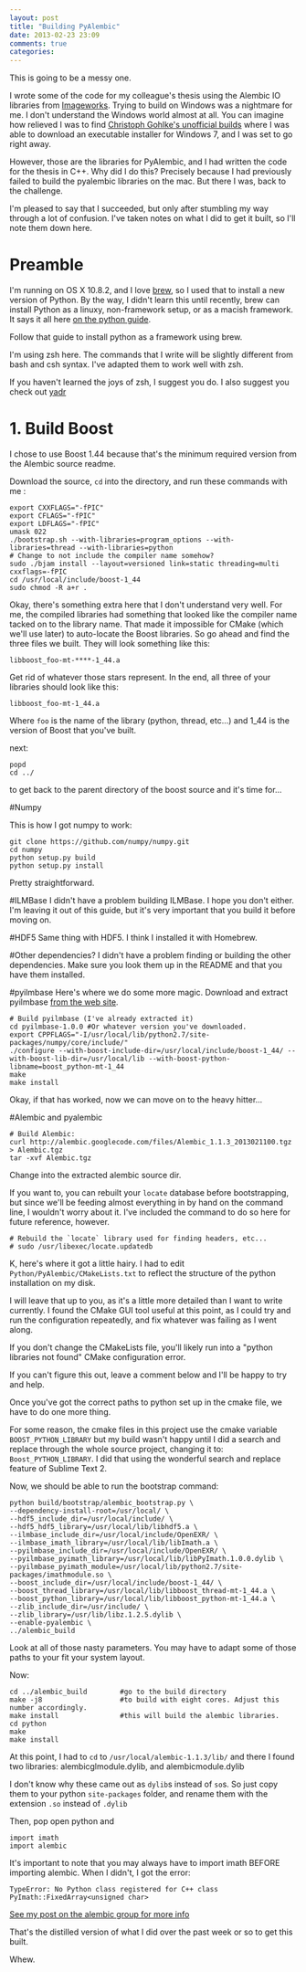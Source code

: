 ```yaml
---
layout: post
title: "Building PyAlembic"
date: 2013-02-23 23:09
comments: true
categories: 
---
```


This is going to be a messy one.

I wrote some of the code for my colleague's thesis using the Alembic IO libraries from [Imageworks](http://alembic.io/). Trying to build on Windows was a nightmare for me. I don't understand the Windows world almost at all. You can imagine how relieved I was to find [Christoph Gohlke's unofficial builds](http://www.lfd.uci.edu/~gohlke/pythonlibs/) where I was able to download an executable installer for Windows 7, and I was set to go right away.

However, those are the libraries for PyAlembic, and I had written the code for the thesis in C++. Why did I do this? Precisely because I had previously failed to build the pyalembic libraries on the mac. But there I was, back to the challenge. 

I'm pleased to say that I succeeded, but only after stumbling my way through a lot of confusion. I've taken notes on what I did to get it built, so I'll note them down here.

# Preamble
I'm running on OS X 10.8.2, and I love [brew](http://mxcl.github.com/homebrew/), so I used that to install a new version of Python. By the way, I didn't learn this until recently, brew can install Python as a linuxy, non-framework setup, or as a macish framework. It says it all here [on the python guide](http://docs.python-guide.org/en/latest/starting/install/osx/). 

Follow that guide to install python as a framework using brew.

I'm using zsh here. The commands that I write will be slightly different from bash and csh syntax. I've adapted them to work well with zsh. 

If you haven't learned the joys of zsh, I suggest you do.
I also suggest you check out [yadr](https://github.com/skwp/dotfiles)

# 1. Build Boost
I chose to use Boost 1.44 because that's the minimum required version from the Alembic source readme.

Download the source, `cd` into the directory, and run these commands with me :

    export CXXFLAGS="-fPIC"
    export CFLAGS="-fPIC"
    export LDFLAGS="-fPIC"
    umask 022
    ./bootstrap.sh --with-libraries=program_options --with-libraries=thread --with-libraries=python
    # Change to not include the compiler name somehow?
    sudo ./bjam install --layout=versioned link=static threading=multi cxxflags=-fPIC
    cd /usr/local/include/boost-1_44
    sudo chmod -R a+r .

Okay, there's something extra here that I don't understand very well. For me, the compiled libraries had something that looked like the compiler name tacked on to the library name. That made it impossible for CMake (which we'll use later) to auto-locate the Boost libraries. So go ahead and find the three files we built. They will look something like this: 

    libboost_foo-mt-****-1_44.a

Get rid of whatever those stars represent. In the end, all three of your libraries should look like this:

    libboost_foo-mt-1_44.a

Where `foo` is the name of the library (python, thread, etc...) and 1_44 is the version of Boost that you've built.

next:

    popd
    cd ../

to get back to the parent directory of the boost source and it's time for...

#Numpy

This is how I got numpy to work:

    git clone https://github.com/numpy/numpy.git
    cd numpy
    python setup.py build
    python setup.py install

Pretty straightforward.

#ILMBase
I didn't have a problem building ILMBase. I hope you don't either. I'm leaving it out of this guide, but it's very important that you build it before moving on.

#HDF5 
Same thing with HDF5. I think I installed it with Homebrew.

#Other dependencies? 
I didn't have a problem finding or building the other dependencies. Make sure you look them up in the README and that you have them installed.

#pyilmbase
Here's where we do some more magic. Download and extract pyilmbase [from the web site](http://www.openexr.com/downloads.html).

    # Build pyilmbase (I've already extracted it)
    cd pyilmbase-1.0.0 #Or whatever version you've downloaded.
    export CPPFLAGS="-I/usr/local/lib/python2.7/site-packages/numpy/core/include/"
    ./configure --with-boost-include-dir=/usr/local/include/boost-1_44/ --with-boost-lib-dir=/usr/local/lib --with-boost-python-libname=boost_python-mt-1_44
    make
    make install

Okay, if that has worked, now we can move on to the heavy hitter...

#Alembic and pyalembic

    # Build Alembic:
    curl http://alembic.googlecode.com/files/Alembic_1.1.3_2013021100.tgz > Alembic.tgz
    tar -xvf Alembic.tgz

Change into the extracted alembic source dir.

If you want to, you can rebuilt your `locate` database before bootstrapping, but since we'll be feeding almost everything in by hand on the command line, I wouldn't worry about it. I've included the command to do so here for future reference, however.

    # Rebuild the `locate` library used for finding headers, etc...
    # sudo /usr/libexec/locate.updatedb

K, here's where it got a little hairy.
I had to edit `Python/PyAlembic/CMakeLists.txt` to reflect the structure of the python installation on my disk.

I will leave that up to you, as it's a little more detailed than I want to write currently. I found the CMake GUI tool useful at this point, as I could try and run the configuration repeatedly, and fix whatever was failing as I went along. 

If you don't change the CMakeLists file, you'll likely run into a "python libraries not found" CMake configuration error.

If you can't figure this out, leave a comment below and I'll be happy to try and help.

Once you've got the correct paths to python set up in the cmake file, we have to do one more thing.

For some reason, the cmake files in this project use the cmake variable `BOOST_PYTHON_LIBRARY` but my build wasn't happy until I did a search and replace through the whole source project, changing it to: `Boost_PYTHON_LIBRARY`. I did that using the wonderful search and replace feature of Sublime Text 2.

Now, we should be able to run the bootstrap command:

    python build/bootstrap/alembic_bootstrap.py \
    --dependency-install-root=/usr/local/ \
    --hdf5_include_dir=/usr/local/include/ \
    --hdf5_hdf5_library=/usr/local/lib/libhdf5.a \
    --ilmbase_include_dir=/usr/local/include/OpenEXR/ \
    --ilmbase_imath_library=/usr/local/lib/libImath.a \
    --pyilmbase_include_dir=/usr/local/include/OpenEXR/ \
    --pyilmbase_pyimath_library=/usr/local/lib/libPyImath.1.0.0.dylib \
    --pyilmbase_pyimath_module=/usr/local/lib/python2.7/site-packages/imathmodule.so \
    --boost_include_dir=/usr/local/include/boost-1_44/ \
    --boost_thread_library=/usr/local/lib/libboost_thread-mt-1_44.a \
    --boost_python_library=/usr/local/lib/libboost_python-mt-1_44.a \
    --zlib_include_dir=/usr/include/ \
    --zlib_library=/usr/lib/libz.1.2.5.dylib \
    --enable-pyalembic \
    ../alembic_build

Look at all of those nasty parameters. You may have to adapt some of those paths to your fit your system layout.

Now:

    cd ../alembic_build        #go to the build directory
    make -j8                   #to build with eight cores. Adjust this number accordingly.
    make install               #this will build the alembic libraries.
    cd python
    make
    make install

At this point, I had to `cd` to `/usr/local/alembic-1.1.3/lib/` and there I found two libraries: alembicglmodule.dylib, and alembicmodule.dylib

I don't know why these came out as `dylib`s instead of `so`s. So just copy them to your python `site-packages` folder, and rename them with the extension `.so` instead of `.dylib`

Then, pop open python and 

    import imath
    import alembic

It's important to note that you may always have to import imath BEFORE importing alembic. When I didn't, I got the error:

    TypeError: No Python class registered for C++ class PyImath::FixedArray<unsigned char>

[See my post on the alembic group for more info](https://groups.google.com/forum/?fromgroups=#!topic/alembic-discussion/iqo1MKE4kyc)

That's the distilled version of what I did over the past week or so to get this built. 

Whew.

